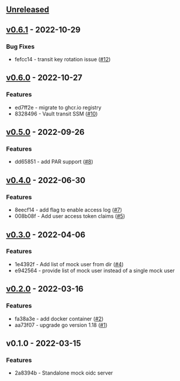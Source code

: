 <a name="unreleased"></a>
## [Unreleased]


<a name="v0.6.1"></a>
## [v0.6.1] - 2022-10-29
### Bug Fixes
- fefcc14 - transit key rotation issue ([#12](https://github.com/vdbulcke/oidc-server-demo/issues/12))


<a name="v0.6.0"></a>
## [v0.6.0] - 2022-10-27
### Features
- ed7ff2e - migrate to ghcr.io registry
- 8328496 - Vault transit SSM  ([#10](https://github.com/vdbulcke/oidc-server-demo/issues/10))


<a name="v0.5.0"></a>
## [v0.5.0] - 2022-09-26
### Features
- dd65851 - add PAR support ([#8](https://github.com/vdbulcke/oidc-server-demo/issues/8))


<a name="v0.4.0"></a>
## [v0.4.0] - 2022-06-30
### Features
- 8eecf14 - add flag to enable access log ([#7](https://github.com/vdbulcke/oidc-server-demo/issues/7))
- 008b08f - Add user access token claims ([#5](https://github.com/vdbulcke/oidc-server-demo/issues/5))


<a name="v0.3.0"></a>
## [v0.3.0] - 2022-04-06
### Features
- 1e4392f - Add list of mock user from dir ([#4](https://github.com/vdbulcke/oidc-server-demo/issues/4))
- e942564 - provide list of mock user instead of a single mock user


<a name="v0.2.0"></a>
## [v0.2.0] - 2022-03-16
### Features
- fa38a3e - add docker container ([#2](https://github.com/vdbulcke/oidc-server-demo/issues/2))
- aa73f07 - upgrade go version 1.18 ([#1](https://github.com/vdbulcke/oidc-server-demo/issues/1))


<a name="v0.1.0"></a>
## v0.1.0 - 2022-03-15
### Features
- 2a8394b - Standalone mock oidc server


[Unreleased]: https://github.com/vdbulcke/oidc-server-demo/compare/v0.6.1...HEAD
[v0.6.1]: https://github.com/vdbulcke/oidc-server-demo/compare/v0.6.0...v0.6.1
[v0.6.0]: https://github.com/vdbulcke/oidc-server-demo/compare/v0.5.0...v0.6.0
[v0.5.0]: https://github.com/vdbulcke/oidc-server-demo/compare/v0.4.0...v0.5.0
[v0.4.0]: https://github.com/vdbulcke/oidc-server-demo/compare/v0.3.0...v0.4.0
[v0.3.0]: https://github.com/vdbulcke/oidc-server-demo/compare/v0.2.0...v0.3.0
[v0.2.0]: https://github.com/vdbulcke/oidc-server-demo/compare/v0.1.0...v0.2.0
